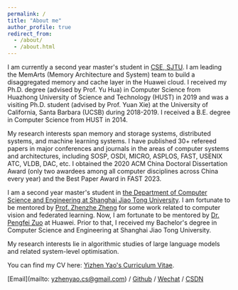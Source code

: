 ```yaml
---
permalink: /
title: "About me"
author_profile: true
redirect_from: 
  - /about/
  - /about.html
---
```


I am currently a second year master's student in [CSE, SJTU](https://www.cs.sjtu.edu.cn/). I am leading the MemArts (Memory Architecture and System) team to build a disaggregated memory and cache layer in the Huawei cloud. I received my Ph.D. degree (advised by Prof. Yu Hua) in Computer Science from Huazhong University of Science and Technology (HUST) in 2019 and was a visiting Ph.D. student (advised by Prof. Yuan Xie) at the University of California, Santa Barbara (UCSB) during 2018-2019. I received a B.E. degree in Computer Science from HUST in 2014.

My research interests span memory and storage systems, distributed systems, and machine learning systems. I have published 30+ refereed papers in major conferences and journals in the areas of computer systems and architectures, including SOSP, OSDI, MICRO, ASPLOS, FAST, USENIX ATC, VLDB, DAC, etc. I obtained the 2020 ACM China Doctoral Dissertation Award (only two awardees among all computer disciplines across China every year) and the Best Paper Award in FAST 2023.

I am a second year master's student in [the Department of Computer Science and Engineering at Shanghai Jiao Tong University](https://www.cs.sjtu.edu.cn/). I am fortunate to be mentored by [Prof. Zhenzhe Zheng](https://zhengzhenzhe220.github.io/) for some work related to computer vision and federated learning. Now, I am fortunate to be mentored by [Dr. Pengfei Zuo](https://pfzuo.github.io/homepage/) at Huawei. Prior to that, I received my Bachelor's degree in Computer Science and Engineering at Shanghai Jiao Tong University. 

My research interests lie in algorithmic studies of large language models and related system-level optimisation.

You can find my CV here: [Yizhen Yao's Curriculum Vitae](../assets/Curriculum_Vitae.pdf).

[Email](mailto: yzhenyao.cs@gmail.com) / [Github](/preordinary) / [Wechat](../images/wechat.jpg) / [CSDN](https://blog.csdn.net/preor?spm=1000.2115.3001.5343)
